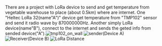 There are a project with LoRa device to send and get temperature from vegetable warehouse to place (about 0.5km) where are internet. 
One "Heltec LoRa 32(name"A")" device get temperature from "TMP102" sensor and send it radio wave by 870000000Hz. Another simply LoRa device(name"B"),
connect to the internet and sends the geted info from sended device("A").![tmp102_on_wall](https://github.com/user-attachments/assets/cab93b3d-d84b-4032-8aa8-edb811d2b2b8)
![sender(Device A)](https://github.com/user-attachments/assets/2bf192d5-4f58-49f6-b724-ace5829685b5)
![Receiver(Device B)](https://github.com/user-attachments/assets/d66063c0-31c7-4cbc-8f19-ce4984a8afe5)
![LoRa Distance](https://github.com/user-attachments/assets/e433588a-a164-4bc7-9bfa-092176bbc3b9)
